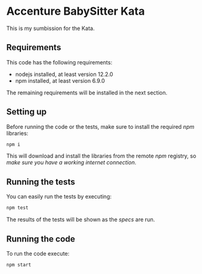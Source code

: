 # Accenture BabySitter Kata

This is my sumbission for the Kata.

## Requirements

This code has the following requirements:

  - nodejs installed, at least version 12.2.0
  - npm installed, at least version 6.9.0

The remaining requirements will be installed in the next section.

## Setting up

Before running the code or the tests, make sure to install the required _npm_ libraries:

```bash
npm i
```

This will download and install the libraries from the remote _npm_ registry, so _make sure
you have a working internet connection_.

## Running the tests

You can easily run the tests by executing:

```bash
npm test
```

The results of the tests will be shown as the *specs* are run.

## Running the code

To run the code execute:

```bash
npm start
```

